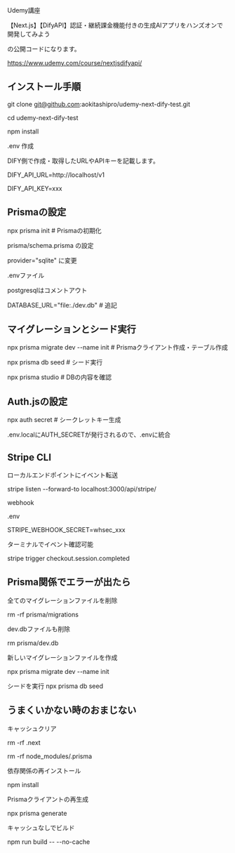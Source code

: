 Udemy講座 

【Next.js】【DifyAPI】認証・継続課金機能付きの生成AIアプリをハンズオンで開発してみよう

の公開コードになります。

https://www.udemy.com/course/nextjsdifyapi/

## インストール手順

git clone git@github.com:aokitashipro/udemy-next-dify-test.git

cd udemy-next-dify-test

npm install

.env 作成

DIFY側で作成・取得したURLやAPIキーを記載します。

DIFY_API_URL=http://localhost/v1

DIFY_API_KEY=xxx

## Prismaの設定

npx prisma init # Prismaの初期化

prisma/schema.prisma の設定

provider="sqlite" に変更

.envファイル

postgresqlはコメントアウト

DATABASE_URL="file:./dev.db" # 追記

## マイグレーションとシード実行

npx prisma migrate dev --name init # Prismaクライアント作成・テーブル作成

npx prisma db seed # シード実行

npx prisma studio # DBの内容を確認

## Auth.jsの設定

npx auth secret # シークレットキー生成

.env.localにAUTH_SECRETが発行されるので、.envに統合

## Stripe CLI

ローカルエンドポイントにイベント転送

stripe listen --forward-to localhost:3000/api/stripe/

webhook

.env

STRIPE_WEBHOOK_SECRET=whsec_xxx

ターミナルでイベント確認可能

stripe trigger checkout.session.completed


## Prisma関係でエラーが出たら

全てのマイグレーションファイルを削除

rm -rf prisma/migrations

dev.dbファイルも削除

rm prisma/dev.db

新しいマイグレーションファイルを作成

npx prisma migrate dev --name init

シードを実行
npx prisma db seed

## うまくいかない時のおまじない

キャッシュクリア

rm -rf .next

rm -rf node_modules/.prisma

依存関係の再インストール

npm install

Prismaクライアントの再生成

npx prisma generate

キャッシュなしでビルド

npm run build -- --no-cache

